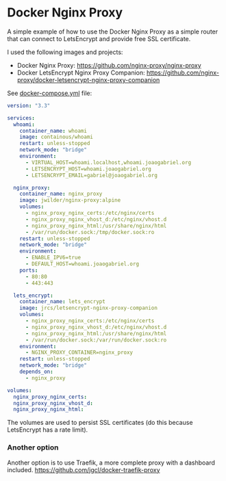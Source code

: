 # Docker Nginx Proxy

A simple example of how to use the Docker Nginx Proxy as a simple router that can connect to LetsEncrypt and provide free SSL certificate.

I used the following images and projects:
- Docker Nginx Proxy: https://github.com/nginx-proxy/nginx-proxy
- Docker LetsEncrypt Nginx Proxy Companion: https://github.com/nginx-proxy/docker-letsencrypt-nginx-proxy-companion

See [docker-compose.yml](docker-compose.yml) file:
```yaml
version: "3.3"

services:
  whoami:
    container_name: whoami
    image: containous/whoami
    restart: unless-stopped
    network_mode: "bridge"
    environment:
      - VIRTUAL_HOST=whoami.localhost,whoami.joaogabriel.org
      - LETSENCRYPT_HOST=whoami.joaogabriel.org
      - LETSENCRYPT_EMAIL=gabriel@joaogabriel.org

  nginx_proxy:
    container_name: nginx_proxy
    image: jwilder/nginx-proxy:alpine
    volumes:
      - nginx_proxy_nginx_certs:/etc/nginx/certs
      - nginx_proxy_nginx_vhost_d:/etc/nginx/vhost.d
      - nginx_proxy_nginx_html:/usr/share/nginx/html
      - /var/run/docker.sock:/tmp/docker.sock:ro
    restart: unless-stopped
    network_mode: "bridge"
    environment:
      - ENABLE_IPV6=true
      - DEFAULT_HOST=whoami.joaogabriel.org
    ports:
      - 80:80
      - 443:443

  lets_encrypt:
    container_name: lets_encrypt
    image: jrcs/letsencrypt-nginx-proxy-companion
    volumes:
      - nginx_proxy_nginx_certs:/etc/nginx/certs
      - nginx_proxy_nginx_vhost_d:/etc/nginx/vhost.d
      - nginx_proxy_nginx_html:/usr/share/nginx/html
      - /var/run/docker.sock:/var/run/docker.sock:ro
    environment:
      - NGINX_PROXY_CONTAINER=nginx_proxy
    restart: unless-stopped
    network_mode: "bridge"
    depends_on:
      - nginx_proxy

volumes:
  nginx_proxy_nginx_certs:
  nginx_proxy_nginx_vhost_d:
  nginx_proxy_nginx_html:
``` 

The volumes are used to persist SSL certificates (do this because LetsEncrypt has a rate limit).

### Another option
Another option is to use Traefik, a more complete proxy with a dashboard included.
https://github.com/jgcl/docker-traefik-proxy